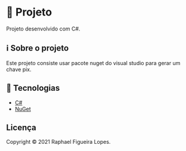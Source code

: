 # 🚀 Projeto

Projeto desenvolvido com C#.

## ℹ️ Sobre o projeto

Este projeto consiste usar pacote nuget do visual studio para gerar um chave pix.

## 📝 Tecnologias

- [C#](https://learn.microsoft.com/pt-br/dotnet/csharp/)
- [NuGet](https://learn.microsoft.com/pt-br/nuget/quickstart/install-and-use-a-package-in-visual-studio)

## Licença
Copyright © 2021 Raphael Figueira Lopes.
